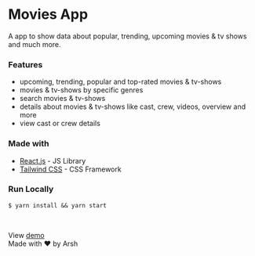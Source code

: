 # Movies App

A app to show data about popular, trending, upcoming movies & tv shows and much more.

### Features

- upcoming, trending, popular and top-rated movies & tv-shows
- movies & tv-shows by specific genres
- search movies & tv-shows
- details about movies & tv-shows like cast, crew, videos, overview and more
- view cast or crew details

### Made with

- [React.js](https://reactjs.org) - JS Library
- [Tailwind CSS](https://tailwindcss.com) - CSS Framework


### Run Locally

```
$ yarn install && yarn start
```

<br>

View [demo](https://movies-info-xi.vercel.app) <br>
Made with ❤️ by Arsh
